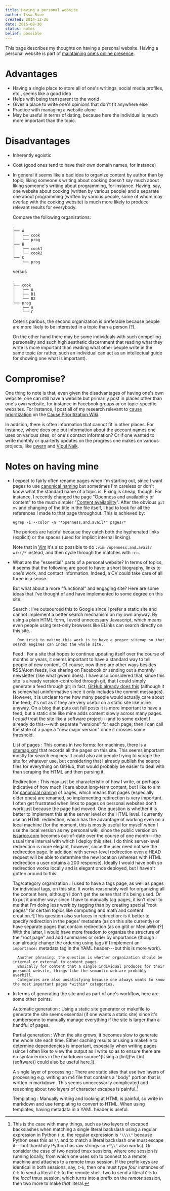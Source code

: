 ```yaml
---
title: Having a personal website
author: Issa Rice
created: 2014-12-26
date: 2015-08-30
status: notes
belief: possible
---
```


This page describes my thoughts on having a personal website.
Having a personal website is part of [maintaining one's online presence](http://info.cognitomentoring.org/wiki/Maintaining_your_online_presence).

# Advantages

- Having a single place to store all of one's writings, social media profiles, etc., seems like a good idea
- Helps with being transparent to the world
- Gives a place to write one's opinions that don't fit anywhere else
- Practice with managing a website alone
- May be useful in terms of dating, because here the individual is much more important than the topic.

# Disadvantages

- Inherently egoistic
- Cost (good ones tend to have their own domain names, for instance)
- In general it seems like a bad idea to organize content by author than by topic; liking someone's writing about cooking doesn't say much about liking someone's writing about programming, for instance.
Having, say, one website about cooking (written by various people) and a separate one about programming (written by various people, some of whom may overlap with the cooking website) is much more likely to produce relevant results for everybody.

    Compare the following organizations:

    ````
    .
    ├── A
    │   ├── cook
    │   └── prog
    ├── B
    │   ├── cook1
    │   └── cook2
    └── C
        └── prog
    ````

    versus

    ````
    .
    ├── cook
    │   ├── A
    │   ├── B1
    │   └── B2
    └── prog
        ├── A
        └── C
    ````

    Ceteris paribus, the second organization is preferable because people are more likely to be interested in a topic than a person (?).

    On the other hand there may be some individuals with such compelling personality and such high aesthetic discernment that reading what they write is more important than reading what other people write in the same topic (or rather, such an individual can act as an intellectual guide for showing one what is important).

# Compromise?

One thing to note is that, even given the disadvantages of having one's own website, one can still have a website but primarily post in places other than one's own website, for instance in Facebook groups or on topic-specific websites.
For instance, I post all of my research relevant to [cause prioritization]() on the [Cause Prioritization Wiki](http://causeprioritization.org/).

In addition, there is often information that cannot fit in other places.
For instance, where does one put information about the account names one uses on various sites, or one's contact information?
Or if one wanted to write monthly or quarterly updates on the progress one makes on various projects, like [gwern](http://www.gwern.net/Changelog) and [Vipul Naik](http://vipulnaik.com/blog/tag/month-in-review/).


# Notes on having mine

- I expect to fairly often rename pages when I'm starting out, since I want pages to use [canonical naming]() but sometimes I'm careless or don't know what the standard name of a topic is.
Fixing is cheap, though.
For instance, I recently changed the page "Openness and availability of content" to the much simpler "[Content availability]()".
After the obvious `git mv` and changing of the title in the file itself, I had to look for all the references I made to that page throughout.
This is achieved by:

    ```{.bash}
    egrep -i --color -n "*openness.and.avail*" pages/*
    ```

    The periods are helpful because they catch both the hyphenated links (explicit) or the spaces (used for implicit internal linking).

    Note that in [Vim]() it's also possible to do `:vim /openness.and.avail/ wiki/*` instead, and then cycle through the matches with `:cn`.

- What are the "essential" parts of a personal website?
In terms of topics, it seems that the following are good to have: a short biography, links to one's work, and contact information.
Indeed, a CV could take care of all three in a sense.

    But what about a more "functional" and engaging site?
    Here are some ideas that I've thought of and have implemented to some degree on this site:

    Search
    :   I've outsourced this to Google since I prefer a static site and cannot implement a better search mechanism on my own anyway.
    By using a plain HTML form, I avoid unnecessary Javascript, which means even people using test-only browsers like ELinks can search directly on this site.

        One trick to making this work is to have a proper sitemap so that search engines can index the whole site.

    Feed
    :   For a site that hopes to continue updating itself over the course of months or years, it seems important to have a standard way to tell people of new content.
    Of course, now there are other ways besides RSS/Atom feeds, like sharing on Facebook or sending out a monthly newsletter (like what gwern does).
    I have also considered that, since this site is already version-controlled through git, that I could simply generate a feed through git; in fact, [GitHub already does this](https://github.com/riceissa/issarice.com/commits/master.atom) (although it is somewhat uninformative since it only includes the commit messages).
    However, it is unclear to me how many people would actually care about the feed; it's not as if they are very useful on a static site like mine anyway.
    On a blog that puts out full posts it is more important to have a feed, but a static site like mine adds content slowly across many pages.
    I *could* treat the site like a software project---and to some extent I already do this---with separate "versions" for each page; then I can call the state of a page a "new major version" once it crosses some threshold.

    List of pages
    :   This comes in two forms: for machines, there is a [sitemap.xml](sitemap.xml) that records all the pages on this site.
    This seems important mostly for search engines.
    It could also aid people trying to scrape the site for whatever use, but considering that I already publish the source files for everything on GitHub, that would probably be easier to deal with than scraping the HTML and then parsing it.

    Redirection
    :   This may just be characteristic of how I write, or perhaps indicative of how much I care about long-term content, but I like to aim for [canonical naming]() of pages, which means that pages (especially older ones) are renamed, so implementing redirection is very important.
    I often get frustrated when links to pages on personal websites don't work just because the page had moved.
    One question is whether it is better to implement this at the server level or the HTML level.
    I currently use an HTML redirection, which has the advantage of working even on a local machine (for the moment, this is mostly useful for myself when I use the local version as my personal wiki, since the public version on [issarice.com](http://issarice.com) becomes out-of-date over the course of one month---the usual time interval with which I deploy this site).
    I do think server-level redirection is more elegant, however, since the user need not see the redirection page.
    In addition, with server-level redirection even a HEAD request will be able to determine the new location (whereas with HTML redirection a user obtains a 200 response).
    Ideally I would have both so redirection works locally and is elegant once deployed, but I haven't gotten around to this.

    Tag/category organization
    :   I used to have a tags page, as well as pages for individual tags, on this site.
    It works reasonably well for organizing all the content here, although I don't get the sense that it's being used.
    Or to put it another way: since I have to manually tag pages, it isn't clear to me that I'm doing less work by tagging than by creating special "root pages" for certain topics like computing and math and content creation.^[This question also surfaces in redirection: is it better to specify redirection in the pages' metadata (as on this site currently) or have separate pages that contain redirection (as on gitit or MediaWiki)?]
    With the latter, I would have more freedom to organize the structure of the "root page" and add summaries or order by importance (though I can already change the ordering using tags if I implement an `importance:` metadata tag in the YAML header---but this is more work).

        Another phrasing: the question is whether organization should be internal or external to content pages.
        Basically for content that a single individual produces for their personal website, things like the semantic web are probably overkill.
        Categories are also unsatisfying because one always wants to know the most important pages *within* categories.

- In terms of generating the site and as part of one's workflow, here are some other points.

    Automatic generation
    :   Using a static site generator or makefile to generate the site seems essential (if one wants a static site) since it's cumbersome to manually manage everything if the site is larger than a handful of pages.

    Partial generation
    :   When the site grows, it becomes slow to generate the whole site each time.
    Either caching results or using a makefile to determine dependencies is important, especially when writing pages (since I often like to view the output as I write so as to ensure there are no syntax errors in the markdown source^[Using a [lint](!w Lint (software)) could also be useful here.]).

    A single layer of processing
    :   There are static sites that use two layers of processing e.g. writing an m4 file that contains a "body" portion that is written in markdown.
    This seems unnecessarily complicated and reasoning about two layers of character escapes is painful.[^layers]

    Templating
    :   Manually writing and looking at HTML is painful, so write in markdown and use templating to convert to HTML.
    When using templates, having metadata in a YAML header is useful.

[^layers]: This is the case with many things, such as two layers of escaped backslashes when matching a single literal backslash using a regular expression in Python (i.e. the regular expression is `"\\\\"` because Python sees this as `\\` and to match a literal backslash one must escape it---but thankfully Python has raw strings so `r"\\"` also works).
Or consider the case of two nested tmux sessions, where one session is running locally, from which one uses ssh to connect to a remote machine and attaches to a remote tmux session.
If the prefix keys are identical in both sessions, say, `C`-`b`, then one must type *four* instances of `C`-`b` to send a literal `C`-`b` to the remote shell: two to send a literal `C`-`b` to the *local* tmux session, which turns into a prefix on the *remote* session, then two more to make *that* literal.
